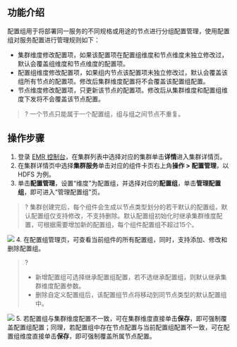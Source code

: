 ## 功能介绍
配置组用于将部署同一服务的不同规格或用途的节点进行分组配置管理，使用配置组对服务配置进行管理规则如下：
- 集群维度修改配置项，如果该配置项在配置组维度和节点维度未独立修改过，默认会覆盖组维度和节点维度的配置项。
- 配置组维度修改配置项，如果组内节点该配置项未独立修改过，默认会覆盖该组所有节点的配置项。修改后集群维度配置将不会覆盖该配置组配置。
-  节点维度修改配置项，只更新该节点的配置项。修改后从集群维度和配置组维度下发将不会覆盖该节点配置。
>? 一个节点只能属于一个配置组，组与组之间节点不重复。

## 操作步骤
1. 登录 [EMR 控制台](https://console.cloud.tencent.com/emr)，在集群列表中选择对应的集群单击**详情**进入集群详情页。
2. 在集群详情页中选择**集群服务**单击对应的组件卡页右上角**操作 > 配置管理**，以 HDFS 为例。
3. 单击**配置管理**，设置“维度”为配置组，并选择对应的**配置组**，单击**管理配置组**，即可进入“管理配置组”页。
>? 集群创建完后，每个组件会生成以节点类型划分的若干默认的配置组，默认配置组仅支持修改，不支持删除。默认配置组初始化时继承集群维度配置，可根据需要增加新的配置组，每个组件配置组不超过15个。
>
![](https://qcloudimg.tencent-cloud.cn/raw/aafd323810170dc5e807aa5b4aa712f7.png)
4. 在配置组管理页，可查看当前组件的所有配置组，同时，支持添加、修改和删除配置组。
>? 
>- 新增配置组可选择继承配置组配置，若不选继承配置组，则默认继承集群维度配置参数。
>- 删除自定义配置组后，该配置组节点将移动到同节点类型的默认配置组中。
>
![](https://qcloudimg.tencent-cloud.cn/raw/b83a1a0b95cd7fef464044b46504ba74.png)
5. 若配置组与集群维度配置不一致，可在集群维度直接单击**保存**，即可强制覆盖配置组配置；同理，若配置组中存在节点配置与当前配置组配置不一致，可在配置组维度直接单击**保存**，即可强制覆盖所属节点配置。


